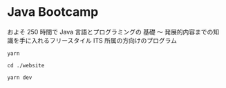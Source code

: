 # Java Bootcamp

およそ 250 時間で Java 言語とプログラミングの 基礎 ～ 発展的内容までの知識を手に入れるフリースタイル ITS 所属の方向けのプログラム

```console
yarn
```

```console
cd ./website
```

```console
yarn dev
```
